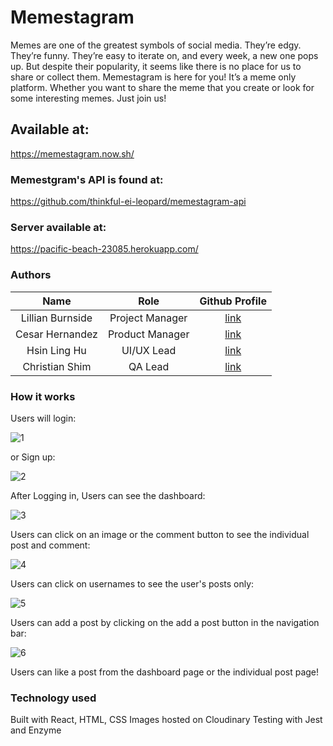 # Memestagram

Memes are one of the greatest symbols of social media. They’re edgy. They’re funny. They’re easy to iterate on, and every week, a new one pops up. But despite their popularity, it seems like there is no place for us to share or collect them. Memestagram is here for you! It’s a meme only platform. Whether you want to share the meme that you create or look for some interesting memes. Just join us!

## Available at:

https://memestagram.now.sh/

### Memestgram's API is found at:

https://github.com/thinkful-ei-leopard/memestagram-api

### Server available at:

https://pacific-beach-23085.herokuapp.com/

### Authors

| Name | Role | Github Profile |
| :-------------: |:-------------:|:-------------:|
| Lillian Burnside | Project Manager | [link](https://github.com/LilyBurnside) |
| Cesar Hernandez | Product Manager | [link](https://github.com/Poden) |
| Hsin Ling Hu | UI/UX Lead | [link](https://github.com/hsinlinghu1101) |
| Christian Shim | QA Lead | [link](https://github.com/shimmy77) |

### How it works

Users will login:

![1](https://user-images.githubusercontent.com/47201201/81482894-14c6b700-91ef-11ea-927f-2a7d5bb6380e.png)

or Sign up:

![2](https://user-images.githubusercontent.com/47201201/81482880-05e00480-91ef-11ea-8c3d-0c5104fb75e0.png)

After Logging in, Users can see the dashboard:

![3](https://user-images.githubusercontent.com/47201201/81482901-21e3a600-91ef-11ea-9c98-d7bb8351f15f.png)

Users can click on an image or the comment button to see the individual post and comment:

![4](https://user-images.githubusercontent.com/47201201/81482942-55263500-91ef-11ea-8a9d-e917b6e4ba71.png)

Users can click on usernames to see the user's posts only:

![5](https://user-images.githubusercontent.com/47201201/81483076-4724e400-91f0-11ea-8dee-f4bc50cbff5e.png)

Users can add a post by clicking on the add a post button in the navigation bar:

![6](https://user-images.githubusercontent.com/47201201/81482954-6c652280-91ef-11ea-846d-e26fdfbe6179.png)

Users can like a post from the dashboard page or the individual post page!

### Technology used

Built with React, HTML, CSS
Images hosted on Cloudinary
Testing with Jest and Enzyme


